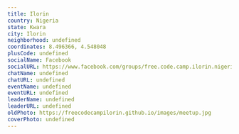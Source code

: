 ```yaml
---
title: Ilorin
country: Nigeria
state: Kwara
city: Ilorin
neighborhood: undefined
coordinates: 8.496366, 4.548048
plusCode: undefined
socialName: Facebook
socialURL: https://www.facebook.com/groups/free.code.camp.ilorin.nigeria
chatName: undefined
chatURL: undefined
eventName: undefined
eventURL: undefined
leaderName: undefined
leaderURL: undefined
oldPhoto: https://freecodecampilorin.github.io/images/meetup.jpg
coverPhoto: undefined
---
```

